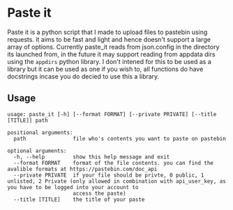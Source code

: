 # Paste it
Paste it is a python script that I made to upload files to pastebin using requests. it aims to be fast and light and hence doesn't support a large array of options. Currently paste_it reads from json.config in the directory its launched from, in the future it may support reading from appdata dirs using the `appdirs` python library. I don't intened for this to be used as a library but it can be used as one if you wish to, all functions do have docstrings incase you do decied to use this a library.
## Usage

```
usage: paste_it [-h] [--format FORMAT] [--private PRIVATE] [--title [TITLE]] path

positional arguments:
  path               file who's contents you want to paste on pastebin

optional arguments:
  -h, --help         show this help message and exit
  --format FORMAT    format of the file contents. you can find the avalible formats at https://pastebin.com/doc_api
  --private PRIVATE  if your file should be privte, 0 public, 1 unlisted, 2 Private (only allowed in combination with api_user_key, as you have to be logged into your account to
                     access the paste)
  --title [TITLE]    the title of your paste
  ```
  
